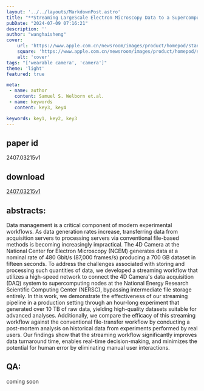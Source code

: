 ```yaml
---
layout: '../../layouts/MarkdownPost.astro'
title: "**Streaming LargeScale Electron Microscopy Data to a Supercomputing Facility**"
pubDate: "2024-07-09 07:16:21"
description: ''
author: "wanghaisheng"
cover:
    url: 'https://www.apple.com.cn/newsroom/images/product/homepod/standard/Apple-HomePod-hero-230118_big.jpg.large_2x.jpg'
    square: 'https://www.apple.com.cn/newsroom/images/product/homepod/standard/Apple-HomePod-hero-230118_big.jpg.large_2x.jpg'
    alt: 'cover'
tags: "['wearable camera', 'camera']" 
theme: 'light'
featured: true

meta:
 - name: author
   content: Samuel S. Welborn et.al.
 - name: keywords
   content: key3, key4

keywords: key1, key2, key3
---
```


## paper id
2407.03215v1
## download
[2407.03215v1](http://arxiv.org/abs/2407.03215v1)
## abstracts:
Data management is a critical component of modern experimental workflows. As data generation rates increase, transferring data from acquisition servers to processing servers via conventional file-based methods is becoming increasingly impractical. The 4D Camera at the National Center for Electron Microscopy (NCEM) generates data at a nominal rate of 480 Gbit/s (87,000 frames/s) producing a 700 GB dataset in fifteen seconds. To address the challenges associated with storing and processing such quantities of data, we developed a streaming workflow that utilizes a high-speed network to connect the 4D Camera's data acquisition (DAQ) system to supercomputing nodes at the National Energy Research Scientific Computing Center (NERSC), bypassing intermediate file storage entirely. In this work, we demonstrate the effectiveness of our streaming pipeline in a production setting through an hour-long experiment that generated over 10 TB of raw data, yielding high-quality datasets suitable for advanced analyses. Additionally, we compare the efficacy of this streaming workflow against the conventional file-transfer workflow by conducting a post-mortem analysis on historical data from experiments performed by real users. Our findings show that the streaming workflow significantly improves data turnaround time, enables real-time decision-making, and minimizes the potential for human error by eliminating manual user interactions.
## QA:
coming soon
